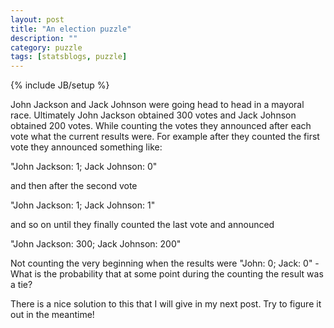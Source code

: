 ```yaml
---
layout: post
title: "An election puzzle"
description: ""
category: puzzle
tags: [statsblogs, puzzle]
---
```

{% include JB/setup %}

John Jackson and Jack Johnson were going head to head in a mayoral race. Ultimately John Jackson obtained 300 votes and Jack Johnson obtained 200 votes. While counting the votes they announced after each vote what the current results were. For example after they counted the first vote they announced something like:

"John Jackson: 1; Jack Johnson: 0"

and then after the second vote

"John Jackson: 1; Jack Johnson: 1"

and so on until they finally counted the last vote and announced

"John Jackson: 300; Jack Johnson: 200"

Not counting the very beginning when the results were "John: 0; Jack: 0" - What is the probability that at some point during the counting the result was a tie?

There is a nice solution to this that I will give in my next post.  Try to figure it out in the meantime!
